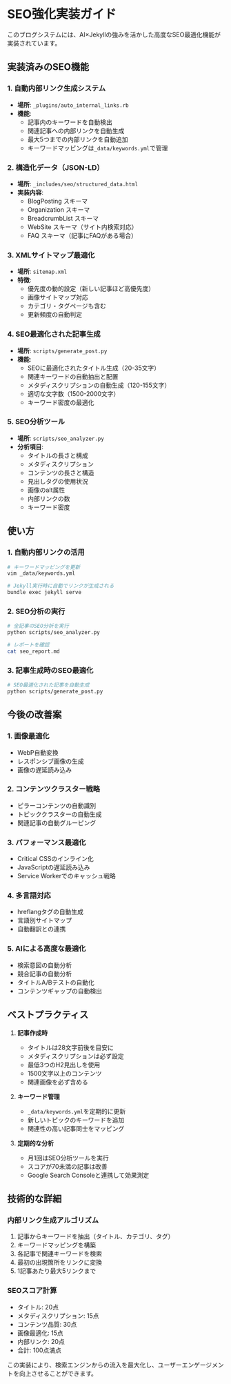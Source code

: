 # SEO強化実装ガイド

このブログシステムには、AI×Jekyllの強みを活かした高度なSEO最適化機能が実装されています。

## 実装済みのSEO機能

### 1. 自動内部リンク生成システム
- **場所**: `_plugins/auto_internal_links.rb`
- **機能**: 
  - 記事内のキーワードを自動検出
  - 関連記事への内部リンクを自動生成
  - 最大5つまでの内部リンクを自動追加
  - キーワードマッピングは`_data/keywords.yml`で管理

### 2. 構造化データ（JSON-LD）
- **場所**: `_includes/seo/structured_data.html`
- **実装内容**:
  - BlogPosting スキーマ
  - Organization スキーマ
  - BreadcrumbList スキーマ
  - WebSite スキーマ（サイト内検索対応）
  - FAQ スキーマ（記事にFAQがある場合）

### 3. XMLサイトマップ最適化
- **場所**: `sitemap.xml`
- **特徴**:
  - 優先度の動的設定（新しい記事ほど高優先度）
  - 画像サイトマップ対応
  - カテゴリ・タグページも含む
  - 更新頻度の自動判定

### 4. SEO最適化された記事生成
- **場所**: `scripts/generate_post.py`
- **機能**:
  - SEOに最適化されたタイトル生成（20-35文字）
  - 関連キーワードの自動抽出と配置
  - メタディスクリプションの自動生成（120-155文字）
  - 適切な文字数（1500-2000文字）
  - キーワード密度の最適化

### 5. SEO分析ツール
- **場所**: `scripts/seo_analyzer.py`
- **分析項目**:
  - タイトルの長さと構成
  - メタディスクリプション
  - コンテンツの長さと構造
  - 見出しタグの使用状況
  - 画像のalt属性
  - 内部リンクの数
  - キーワード密度

## 使い方

### 1. 自動内部リンクの活用
```bash
# キーワードマッピングを更新
vim _data/keywords.yml

# Jekyll実行時に自動でリンクが生成される
bundle exec jekyll serve
```

### 2. SEO分析の実行
```bash
# 全記事のSEO分析を実行
python scripts/seo_analyzer.py

# レポートを確認
cat seo_report.md
```

### 3. 記事生成時のSEO最適化
```bash
# SEO最適化された記事を自動生成
python scripts/generate_post.py
```

## 今後の改善案

### 1. 画像最適化
- WebP自動変換
- レスポンシブ画像の生成
- 画像の遅延読み込み

### 2. コンテンツクラスター戦略
- ピラーコンテンツの自動識別
- トピッククラスターの自動生成
- 関連記事の自動グルーピング

### 3. パフォーマンス最適化
- Critical CSSのインライン化
- JavaScriptの遅延読み込み
- Service Workerでのキャッシュ戦略

### 4. 多言語対応
- hreflangタグの自動生成
- 言語別サイトマップ
- 自動翻訳との連携

### 5. AIによる高度な最適化
- 検索意図の自動分析
- 競合記事の自動分析
- タイトルA/Bテストの自動化
- コンテンツギャップの自動検出

## ベストプラクティス

1. **記事作成時**
   - タイトルは28文字前後を目安に
   - メタディスクリプションは必ず設定
   - 最低3つのH2見出しを使用
   - 1500文字以上のコンテンツ
   - 関連画像を必ず含める

2. **キーワード管理**
   - `_data/keywords.yml`を定期的に更新
   - 新しいトピックのキーワードを追加
   - 関連性の高い記事同士をマッピング

3. **定期的な分析**
   - 月1回はSEO分析ツールを実行
   - スコアが70未満の記事は改善
   - Google Search Consoleと連携して効果測定

## 技術的な詳細

### 内部リンク生成アルゴリズム
1. 記事からキーワードを抽出（タイトル、カテゴリ、タグ）
2. キーワードマッピングを構築
3. 各記事で関連キーワードを検索
4. 最初の出現箇所をリンクに変換
5. 1記事あたり最大5リンクまで

### SEOスコア計算
- タイトル: 20点
- メタディスクリプション: 15点
- コンテンツ品質: 30点
- 画像最適化: 15点
- 内部リンク: 20点
- 合計: 100点満点

この実装により、検索エンジンからの流入を最大化し、ユーザーエンゲージメントを向上させることができます。